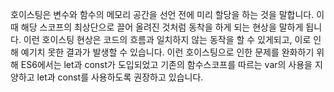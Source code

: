 호이스팅은 변수와 함수의 메모리 공간을 선언 전에 미리 할당을 하는 것을 말합니다. 이 때 해당 스코프의 최상단으로 끌어 올려진 것처럼 동착을 하게 되는 현상을 말하게 됩니다. 이런 호이스팅 현상은 코드의 흐름과 일치하지 않는 동작을 할 수 있게되고, 이로 인해 예기치 못한 결과가 발생할 수 있습니다. 이런 호이스팅으로 인한 문제를 완화하기 위해 ES6에서는 let과 const가 도입되었고 기존의 함수스코프를 따르는 var의 사용을 지양하고 let과 const를 사용하도록 권장하고 있습니다.

<!-- 호이스팅은 변수와 함수의 메모리 공간을 선언 전에 미리 할당을 하는 것을 말합니다. 이때 해당 스코프의 최상단으로 끌어 올려진 것 처럼 동작을 하게 되고 이런 호이스팅은 자바스크립트의 모든 선언에 일어납니다. 하지만 TDZ구간에 빠지게 되면 참조에러가 발생하고 마치 호이스팅이 일어나지 않는것처럼 보이게 되는데 이는 let과 const를 사용해 초기화 전 참조 시에 해당합니다. -->

<!--
### TDZ(Temporal Dead Zone)이란?

- TDZ는 let과 const에 도입된 개념으로 해당 스코프의 시작지점부터 초기화 시작지점까지의 구간을 말하고 이 구간에 해당하는 변수는 초기화가 되지 않아 참조가 불가한 구간, 즉 참조에러가 발생할 수 있는 구간을 말합니다.

- let의 경우 초기화가 되지 않은 경우 참조를 할 경우 참조에러가 발생하고 이때 TDZ구간에 빠지게 됩니다.
- const의 경우 상수의 선언과 초기화가 같이 이루어져야 하기 때문에 선언/초기화가 이루어지기 전에 참조가 이루어진다면 참조에러가 발생하고 TDZ구간에 빠지게 됩니다.
- var의 경우 함수 전체에 걸쳐 호이스팅되고, 선언과 초기화가 동시에 이루어지기 때문에 초기화 이전에 해당 변수에 접근해도 undefined가 반환됩니다.
 -->
